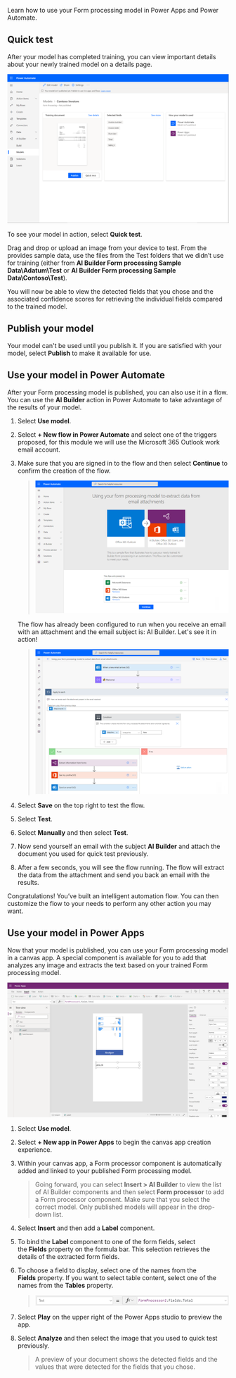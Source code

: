 Learn how to use your Form processing model in Power Apps and Power Automate.

## Quick test

After your model has completed training, you can view important details about your newly trained model on a details page.

![Screenshot of Power Automate on the Models tab with Contoso Invoices details page.](../media/image-4.png)

To see your model in action, select **Quick test**.

Drag and drop or upload an image from your device to test. From the provides sample data, use the files from the Test folders that we didn’t use for training (either from **AI Builder Form processing Sample Data\Adatum\Test** or **AI Builder Form processing Sample Data\Contoso\Test**).

You will now be able to view the detected fields that you chose and the associated confidence scores for retrieving the individual fields compared to the trained model.

## Publish your model

Your model can\'t be used until you publish it. If you are satisfied with your model, select **Publish** to make it available for use.

## Use your model in Power Automate

After your Form processing model is published, you can also use it in a flow. You can use the **AI Builder** action in Power Automate to take advantage of the results of your model.

1. Select **Use model**.

2. Select **+ New flow in Power Automate** and select one of the triggers proposed, for this module we will use the Microsoft 365 Outlook work email account.

3. Make sure that you are signed in to the flow and then select **Continue** to confirm the creation of the flow.

    > ![Screenshot of Power Automate with This flow will connect to: Dataverse.](../media/image-6.png)

    The flow has already been configured to run when you receive an email with an attachment and the email subject is: AI Builder. Let's see it in action! 
    
    > ![Screenshot of Power Automate shows a flow that processes documents received by email and extracts the data using AI Builder](../media/image-5.png)

4. Select **Save** on the top right to test the flow.

5. Select **Test**.

6. Select **Manually** and then select **Test**.

7. Now send yourself an email with the subject **AI Builder** and attach the document you used for quick test previously.

8. After a few seconds, you will see the flow running. The flow will extract the data from the attachment and send you back an email with the results.

Congratulations! You’ve built an intelligent automation flow. You can then customize the flow to your needs to perform any other action you may want. 

## Use your model in Power Apps

Now that your model is published, you can use your Form processing model in a canvas app. A special component is available for you to add that analyzes any image and extracts the text based on your trained Form processing model.

![Screenshot of Power Apps with an Analyze component and a label.](../media/image-9.png)

1. Select **Use model**.

2. Select **+ New app in Power Apps** to begin the canvas app creation experience.

3. Within your canvas app, a Form processor component is automatically added and linked to your published Form processing model.

    > Going forward, you can select **Insert > AI Builder** to view the list of AI Builder components and then select **Form processor** to add a Form processor component. Make sure that you select the correct model. Only published models will appear in the drop-down list.

4. Select **Insert** and then add a **Label** component.

5. To bind the **Label** component to one of the form fields, select the **Fields** property on the formula bar. This selection retrieves the details of the extracted form fields.

6. To choose a field to display, select one of the names from the **Fields** property. If you want to select table content, select one of the names from the **Tables** property.

    > ![Screenshot of Text = fx FormProcessor1.Fields.Total as it appears above the designer.](../media/image-10.png)

7. Select **Play** on the upper right of the Power Apps studio to preview the app.

8. Select **Analyze** and then select the image that you used to quick test previously.

    > A preview of your document shows the detected fields and the values that were detected for the fields that you chose.
